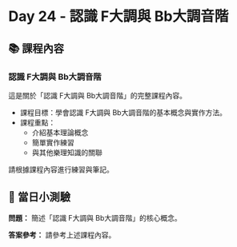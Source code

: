 # Day 24 - 認識 F大調與 Bb大調音階

## 📚 課程內容

### 認識 F大調與 Bb大調音階

這是關於「認識 F大調與 Bb大調音階」的完整課程內容。

- 課程目標：學會認識 F大調與 Bb大調音階的基本概念與實作方法。
- 課程重點：
  - 介紹基本理論概念
  - 簡單實作練習
  - 與其他樂理知識的關聯

請根據課程內容進行練習與筆記。

## 🎯 當日小測驗

**問題：** 簡述「認識 F大調與 Bb大調音階」的核心概念。

**答案參考：** 請參考上述課程內容。
